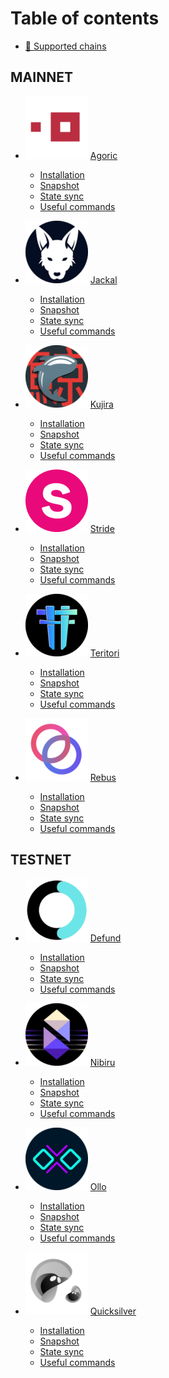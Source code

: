 # Table of contents

* [🍋 Supported chains](README.md)

## MAINNET

* <img src=".gitbook/assets/agoric.png" alt="" data-size="line"> [Agoric](mainnet/agoric/)
  * [Installation](mainnet/agoric/installation/README.md)
  * [Snapshot](mainnet/agoric/snapshot/README.md)
  * [State sync](mainnet/agoric/state-sync/README.md)
  * [Useful commands](mainnet/agoric/useful-commands/README.md)

* <img src=".gitbook/assets/jackal.png" alt="" data-size="line"> [Jackal](mainnet/jackal/)
  * [Installation](mainnet/jackal/installation/README.md)
  * [Snapshot](mainnet/jackal/snapshot/README.md)
  * [State sync](mainnet/jackal/state-sync/README.md)
  * [Useful commands](mainnet/jackal/useful-commands/README.md)

* <img src=".gitbook/assets/kujira.png" alt="" data-size="line"> [Kujira](mainnet/kujira/)
  * [Installation](mainnet/kujira/installation/README.md)
  * [Snapshot](mainnet/kujira/snapshot/README.md)
  * [State sync](mainnet/kujira/state-sync/README.md)
  * [Useful commands](mainnet/kujira/useful-commands/README.md)

* <img src=".gitbook/assets/stride.png" alt="" data-size="line"> [Stride](mainnet/stride/)
  * [Installation](mainnet/stride/installation/README.md)
  * [Snapshot](mainnet/stride/snapshot/README.md)
  * [State sync](mainnet/stride/state-sync/README.md)
  * [Useful commands](mainnet/stride/useful-commands/README.md)

* <img src=".gitbook/assets/teritori.png" alt="" data-size="line"> [Teritori](mainnet/teritori/)
  * [Installation](mainnet/teritori/installation/README.md)
  * [Snapshot](mainnet/teritori/snapshot/README.md)
  * [State sync](mainnet/teritori/state-sync/README.md)
  * [Useful commands](mainnet/teritori/useful-commands/README.md)

* <img src=".gitbook/assets/rebus.png" alt="" data-size="line"> [Rebus](mainnet/rebus/)
  * [Installation](mainnet/rebus/installation/README.md)
  * [Snapshot](mainnet/rebus/snapshot/README.md)
  * [State sync](mainnet/rebus/state-sync/README.md)
  * [Useful commands](mainnet/rebus/useful-commands/README.md)



## TESTNET

* <img src=".gitbook/assets/defund.png" alt="" data-size="line"> [Defund](testnet/defund/)
  * [Installation](testnet/defund/installation/README.md)
  * [Snapshot](testnet/defund/snapshot/README.md)
  * [State sync](testnet/defund/state-sync/README.md)
  * [Useful commands](testnet/defund/useful-commands/README.md)

* <img src=".gitbook/assets/nibiru.png" alt="" data-size="line"> [Nibiru](testnet/nibiru/)
  * [Installation](testnet/nibiru/installation/README.md)
  * [Snapshot](testnet/nibiru/snapshot/README.md)
  * [State sync](testnet/nibiru/state-sync/README.md)
  * [Useful commands](testnet/nibiru/useful-commands/README.md)

* <img src=".gitbook/assets/ollo.png" alt="" data-size="line"> [Ollo](testnet/ollo/)
  * [Installation](testnet/ollo/installation/README.md)
  * [Snapshot](testnet/ollo/snapshot/README.md)
  * [State sync](testnet/ollo/state-sync/README.md)
  * [Useful commands](testnet/ollo/useful-commands/README.md)

* <img src=".gitbook/assets/quicksilver.png" alt="" data-size="line"> [Quicksilver](testnet/quicksilver/)
  * [Installation](testnet/quicksilver/installation/README.md)
  * [Snapshot](testnet/quicksilver/snapshot/README.md)
  * [State sync](testnet/quicksilver/state-sync/README.md)
  * [Useful commands](testnet/quicksilver/useful-commands/README.md)


